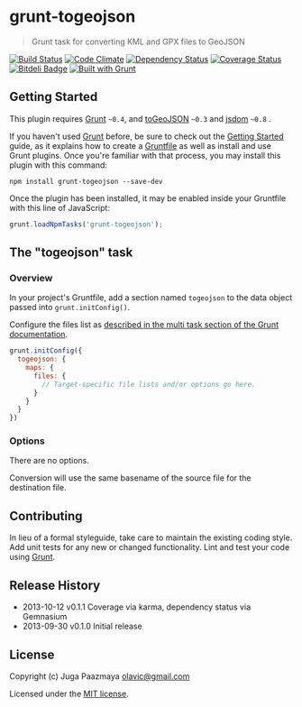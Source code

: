 # grunt-togeojson

> Grunt task for converting KML and GPX files to GeoJSON

[![Build Status](https://travis-ci.org/paazmaya/grunt-togeojson.png?branch=master)](https://travis-ci.org/paazmaya/grunt-togeojson)
[![Code Climate](https://codeclimate.com/github/paazmaya/grunt-togeojson.png)](https://codeclimate.com/github/paazmaya/grunt-togeojson)
[![Dependency Status](https://gemnasium.com/paazmaya/grunt-togeojson.png)](https://gemnasium.com/paazmaya/grunt-togeojson)
[![Coverage Status](https://coveralls.io/repos/paazmaya/grunt-togeojson/badge.png)](https://coveralls.io/r/paazmaya/grunt-togeojson)
[![Bitdeli Badge](https://d2weczhvl823v0.cloudfront.net/paazmaya/grunt-togeojson/trend.png)](https://bitdeli.com/free "Bitdeli Badge")
[![Built with Grunt](https://cdn.gruntjs.com/builtwith.png)](http://gruntjs.com/)

## Getting Started

This plugin requires [Grunt](http://gruntjs.com/) `~0.4`,
and [toGeoJSON](https://github.com/mapbox/togeojson) `~0.3`
and [jsdom](https://github.com/tmpvar/jsdom) `~0.8` .

If you haven't used [Grunt](http://gruntjs.com/) before, be sure to 
check out the [Getting Started](http://gruntjs.com/getting-started) 
guide, as it explains how to create a 
[Gruntfile](http://gruntjs.com/sample-gruntfile) as well as install
and use Grunt plugins. Once you're familiar with that process,
you may install this plugin with this command:

```shell
npm install grunt-togeojson --save-dev
```

Once the plugin has been installed, it may be enabled inside your 
Gruntfile with this line of JavaScript:

```js
grunt.loadNpmTasks('grunt-togeojson');
```

## The "togeojson" task

### Overview
In your project's Gruntfile, add a section named `togeojson` to the
data object passed into `grunt.initConfig()`.

Configure the files list as [described in the multi task
section of the Grunt documentation](http://gruntjs.com/creating-tasks#multi-tasks).

```js
grunt.initConfig({
  togeojson: {
    maps: {
      files: {
        // Target-specific file lists and/or options go here.
      }
    }
  }
})
```

### Options

There are no options.

Conversion will use the same basename of the source file for the 
destination file.


## Contributing

In lieu of a formal styleguide, take care to maintain the existing 
coding style. Add unit tests for any new or changed functionality. 
Lint and test your code using [Grunt](http://gruntjs.com/).


## Release History

 * 2013-10-12   v0.1.1   Coverage via karma, dependency status via Gemnasium
 * 2013-09-30   v0.1.0   Initial release


## License

Copyright (c) Juga Paazmaya <olavic@gmail.com>

Licensed under the [MIT license](LICENSE-MIT).
